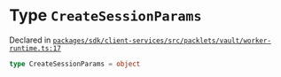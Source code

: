 # Type `CreateSessionParams`
Declared in [`packages/sdk/client-services/src/packlets/vault/worker-runtime.ts:17`](https://github.com/dxos/protocols/blob/main/packages/sdk/client-services/src/packlets/vault/worker-runtime.ts#L17)




```ts
type CreateSessionParams = object
```